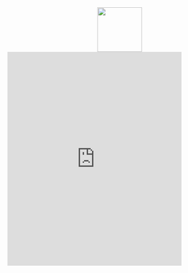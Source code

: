<div id="header" align="center">
  <img src="https://giphy.com/embed/rqd9R3yaDy16a8kDC1" width="100"/>
</div>
<iframe src="https://giphy.com/embed/rqd9R3yaDy16a8kDC1" width="391" height="480" frameBorder="0" class="giphy-embed" allowFullScreen></iframe><p><a href="https://giphy.com/stickers/computer-entrepreneur-girl-boss-rqd9R3yaDy16a8kDC1">
